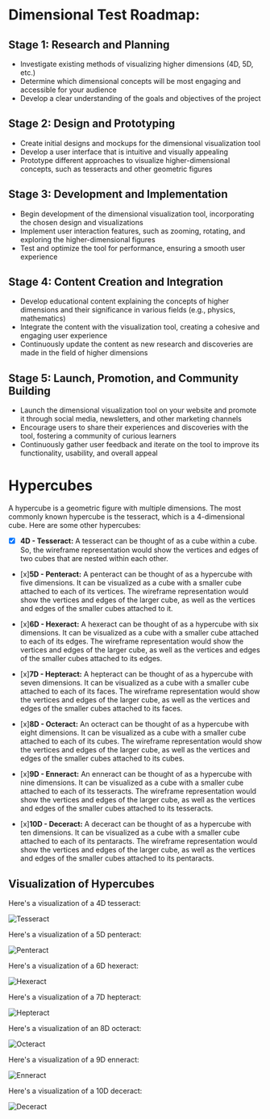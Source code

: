 # Dimensional Test Roadmap:

## Stage 1: Research and Planning

- Investigate existing methods of visualizing higher dimensions (4D, 5D, etc.)
- Determine which dimensional concepts will be most engaging and accessible for your audience
- Develop a clear understanding of the goals and objectives of the project

## Stage 2: Design and Prototyping

- Create initial designs and mockups for the dimensional visualization tool
- Develop a user interface that is intuitive and visually appealing
- Prototype different approaches to visualize higher-dimensional concepts, such as tesseracts and other geometric figures

## Stage 3: Development and Implementation

- Begin development of the dimensional visualization tool, incorporating the chosen design and visualizations
- Implement user interaction features, such as zooming, rotating, and exploring the higher-dimensional figures
- Test and optimize the tool for performance, ensuring a smooth user experience

## Stage 4: Content Creation and Integration

- Develop educational content explaining the concepts of higher dimensions and their significance in various fields (e.g., physics, mathematics)
- Integrate the content with the visualization tool, creating a cohesive and engaging user experience
- Continuously update the content as new research and discoveries are made in the field of higher dimensions

## Stage 5: Launch, Promotion, and Community Building

- Launch the dimensional visualization tool on your website and promote it through social media, newsletters, and other marketing channels
- Encourage users to share their experiences and discoveries with the tool, fostering a community of curious learners
- Continuously gather user feedback and iterate on the tool to improve its functionality, usability, and overall appeal


# Hypercubes

A hypercube is a geometric figure with multiple dimensions. The most commonly known hypercube is the tesseract, which is a 4-dimensional cube. Here are some other hypercubes:

- [x] **4D - Tesseract:** A tesseract can be thought of as a cube within a cube. So, the wireframe representation would show the vertices and edges of two cubes that are nested within each other.

- [x]**5D - Penteract:** A penteract can be thought of as a hypercube with five dimensions. It can be visualized as a cube with a smaller cube attached to each of its vertices. The wireframe representation would show the vertices and edges of the larger cube, as well as the vertices and edges of the smaller cubes attached to it.

- [x]**6D - Hexeract:** A hexeract can be thought of as a hypercube with six dimensions. It can be visualized as a cube with a smaller cube attached to each of its edges. The wireframe representation would show the vertices and edges of the larger cube, as well as the vertices and edges of the smaller cubes attached to its edges.

- [x]**7D - Hepteract:** A hepteract can be thought of as a hypercube with seven dimensions. It can be visualized as a cube with a smaller cube attached to each of its faces. The wireframe representation would show the vertices and edges of the larger cube, as well as the vertices and edges of the smaller cubes attached to its faces.

- [x]**8D - Octeract:** An octeract can be thought of as a hypercube with eight dimensions. It can be visualized as a cube with a smaller cube attached to each of its cubes. The wireframe representation would show the vertices and edges of the larger cube, as well as the vertices and edges of the smaller cubes attached to its cubes.

- [x]**9D - Enneract:** An enneract can be thought of as a hypercube with nine dimensions. It can be visualized as a cube with a smaller cube attached to each of its tesseracts. The wireframe representation would show the vertices and edges of the larger cube, as well as the vertices and edges of the smaller cubes attached to its tesseracts.

- [x]**10D - Deceract:** A deceract can be thought of as a hypercube with ten dimensions. It can be visualized as a cube with a smaller cube attached to each of its pentaracts. The wireframe representation would show the vertices and edges of the larger cube, as well as the vertices and edges of the smaller cubes attached to its pentaracts.


## Visualization of Hypercubes

Here's a visualization of a 4D tesseract:

![Tesseract](https://upload.wikimedia.org/wikipedia/commons/4/4d/Simplexes-and-orthoplexes.png)

Here's a visualization of a 5D penteract:

![Penteract](https://upload.wikimedia.org/wikipedia/commons/thumb/7/72/5-cube_vertex-first.gif/320px-5-cube_vertex-first.gif)

Here's a visualization of a 6D hexeract:

![Hexeract](https://upload.wikimedia.org/wikipedia/commons/thumb/5/5e/6-cube_orthoplex-first.gif/220px-6-cube_orthoplex-first.gif)

Here's a visualization of a 7D hepteract:

![Hepteract](https://upload.wikimedia.org/wikipedia/commons/thumb/f/f5/7-cube_vertex-first.gif/320px-7-cube_vertex-first.gif)

Here's a visualization of an 8D octeract:

![Octeract](https://upload.wikimedia.org/wikipedia/commons/thumb/5/54/8-cube_orthoplex-first.gif/200px-8-cube_orthoplex-first.gif)

Here's a visualization of a 9D enneract:

![Enneract](https://upload.wikimedia.org/wikipedia/commons/thumb/9/9f/9-cube_orthoplex-first.gif/240px-9-cube_orthoplex-first.gif)

Here's a visualization of a 10D deceract:

![Deceract](https://upload.wikimedia.org/wikipedia/commons/thumb/2/26/10-cube_orthoplex-first.gif/200px-10-cube_orthoplex-first.gif)


